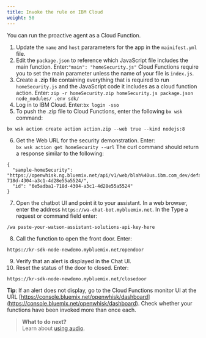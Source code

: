 ```yaml
---
title: Invoke the rule on IBM Cloud
weight: 50
---
```

You can run the proactive agent as a Cloud Function.  

1. Update the `name` and `host` pararameters for the app in the `mainifest.yml` file. 
2. Edit the `package.json` to reference which JavaScript file includes the main function. Enter:`"main": "homeSecurity.js"` Cloud Functions require you to set the main parameter unless the name of your file is `index.js`.
3. Create a .zip file containing everything that is required to run `homeSecurity.js` and the JavaScript code it includes as a cloud function action. Enter:
  ```zip -r homeSecurity.zip homeSecurity.js package.json node_modules/ .env sdk/```
4.  Log in to IBM Cloud. Enter:`bx login -sso`
5.  To push the .zip file to Cloud Functions, enter the following `bx wsk` command:
  ```
  bx wsk action create action action.zip --web true --kind nodejs:8

  ```
6.  Get the Web URL for the security demonstration.  Enter: <br>
  `bx wsk action get homeSecurity --url`
  The curl command should return a response similar to the following:
  ```
  {
    "sample-homeSecurity": "https://openwhisk.ng.bluemix.net/api/v1/web/blah%40us.ibm.com_dev/default/homSecurity/6e5adba1-718d-4304-a3c1-4d28e55a5524/",
    "id": "6e5adba1-718d-4304-a3c1-4d28e55a5524"
  }
  ```
7. Open the chatbot UI and point it to your assistant.  In a web browser, enter the address `https://wa-chat-bot.mybluemix.net`. In the Type a request or command field enter:
  ```
  /wa paste-your-watson-assistant-solutions-api-key-here
  ```
8. Call the function to open the front door. Enter:
  ```
  https://kr-sdk-node-newdemo.mybluemix.net/opendoor

  ```
9. Verify that an alert is displayed in the Chat UI.
10. Reset the status of the door to closed.  Enter:
  ```
  https://kr-sdk-node-newdemo.mybluemix.net/closedoor

  ```
 **Tip**: If an alert does not display, go to the Cloud Functions monitor UI at the URL [https://console.bluemix.net/openwhisk/dashboard](https://console.bluemix.net/openwhisk/dashboard). Check whether your functions have been invoked more than once each.

> **What to do next?**<br/>
Learn about [using audio]({{site.baseurl}}/audio/audio_support).<br/>
